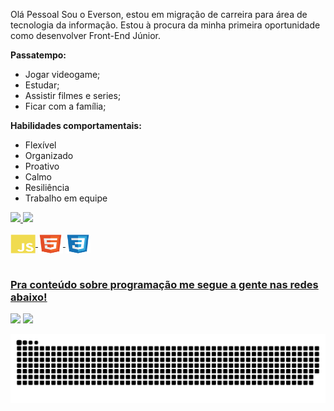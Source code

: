 Olá Pessoal
 Sou o Everson, estou em migração de carreira para área de tecnologia da informação.
 Estou à procura da minha primeira oportunidade como desenvolver Front-End Júnior.
  
<div> 
 <strong>Passatempo:</strong>
 <ul>
  <li>Jogar videogame;</li>
  <li>Estudar;</li>
  <li>Assistir filmes e series;</li>
  <li>Ficar com a família;</li>
 </ul>
</div>
 
 <div> 
 <strong>Habilidades comportamentais:</strong>
 <ul>
  <li>Flexível</li>
  <li>Organizado</li>
  <li>Proativo</li>
  <li>Calmo</li>
  <li>Resiliência</li>
  <li>Trabalho em equipe</li>
 </ul>
</div>

<div>
  <a href="https://github.com/Eor13">
  <img height="180em" src="https://github-readme-stats.vercel.app/api?username=Eor13&show_icons=true&theme=tokyonight&include_all_commits=true&count_private=true"/>
  <img height="180em" src="https://github-readme-stats.vercel.app/api/top-langs/?username=Eor13&layout=compact&langs_count=6&theme=tokyonight"/>
</div>
<div style="display: inline_block"><br>
  <img align="center" alt="Js" height="30" width="40" src="https://raw.githubusercontent.com/devicons/devicon/master/icons/javascript/javascript-plain.svg">
  <img align="center" alt="HTML" height="30" width="40" src="https://raw.githubusercontent.com/devicons/devicon/master/icons/html5/html5-original.svg">
  <img align="center" alt="CSS" height="30" width="40" src="https://raw.githubusercontent.com/devicons/devicon/master/icons/css3/css3-original.svg">
</div>
 
 <br>
 
  ### Pra conteúdo sobre programação me segue a gente nas redes abaixo!
 
<div> 
 <a href="https://discord.com/1003626889656664204" target="_blank"><img src="https://img.shields.io/badge/Discord-7289DA?style=for-the-badge&logo=discord&logoColor=white" target="_blank"></a> 
  <a href="https://www.linkedin.com/in/everson-de-oliveira-ribeiro-614121a3/" target="_blank"><img src="https://img.shields.io/badge/-LinkedIn-%230077B5?style=for-the-badge&logo=linkedin&logoColor=white" target="_blank"></a> 
 
  ![Snake animation](https://github.com/Eor13/Eor13/blob/output/github-contribution-grid-snake.svg)

</div>
